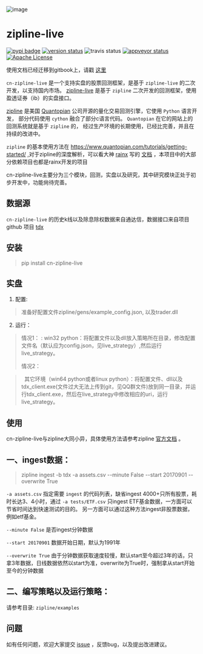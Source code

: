 ![image](http://www.zipline-live.io/images/zipline_live.png)

zipline-live
============

[![pypi
badge](https://badge.fury.io/py/cn-zipline-live.svg)](https://pypi.python.org/pypi/cn-zipline-live)
[![version
status](https://img.shields.io/pypi/pyversions/cn-zipline-live.svg)](https://pypi.python.org/pypi/cn-zipline-live)
![travis
status](https://travis-ci.org/JaysonAlbert/zipline.svg?branch=master%0A%20:target:%20https://travis-ci.org/JaysonAlbert/zipline)
[![appveyor
status](https://ci.appveyor.com/api/projects/status/fc6rgyckxj445uf5?svg=true)](https://ci.appveyor.com/project/JaysonAlbert/zipline/branch/master)
[![Apache
License](https://img.shields.io/badge/License-Apache%202.0-blue.svg)](https://www.apache.org/licenses/LICENSE-2.0)

使用文档已经迁移到gitbook上，请戳
[这里](https://www.gitbook.com/book/jaysonalbert/zipline/details)

`cn-zipline-live` 是一个支持实盘的股票回测框架，是基于 `zipline-live`
的二次开发，以支持国内市场。
[zipline-live](https://github.com/zipline-live/zipline/) 是基于
`zipline` 二次开发的回测框架，使用盈透证券（ib）的实盘接口。

[zipline](http://zipline.io/) 是美国
[Quantopian](https://quantopian.com/) 公司开源的量化交易回测引擎，它使用
`Python` 语言开发， 部分代码使用 `cython` 融合了部分c语言代码。
`Quantopian` 在它的网站上的回测系统就是基于 `zipline` 的，
经过生产环境的长期使用，已经比完善，并且在持续的改进中。

`zipline` 的基本使用方法在
<https://www.quantopian.com/tutorials/getting-started/>
,对于zipline的深度解析，可以看大神 [rainx](https://github.com/rainx)
写的 [文档](https://www.gitbook.com/book/rainx/-zipline/details)
，本项目中的大部分依赖项目也都是rainx开发的项目

cn-zipline-live主要分为三个模块，回测，实盘以及研究，其中研究模块正处于初步开发中，功能尙待完善。

数据源
------

`cn-zipline-live`
的历史k线以及除息除权数据来自通达信，数据接口来自项目github 项目
[tdx](https://github.com/JaysonAlbert/tdx)

安装
----

> pip install cn-zipline-live

实盘
----

1.  配置:

> 准备好配置文件zipline/gens/example\_config.json, 以及trader.dll

2.  运行：

> 情况1：
> :   win32
>     python：将配置文件以及dll放入策略所在目录，修改配置文件名（默认应为config.json，见live\_strategy）,然后运行live\_strategy。
>
> 情况2：

>   其它环境（win64 python或者linux
> python）：将配置文件、dll以及tdx\_client.exe(文件过大无法上传到git，见QQ群文件)放到同一目录，并运行tdx\_client.exe，然后在live\_strategy中修改相应的uri，运行live\_strategy。

使用
----

cn-zipline-live与zipline大同小异，具体使用方法请参考zipline
[官方文档](https://www.quantopian.com/tutorials/getting-started) 。

一、ingest数据：
----------------

> zipline ingest -b tdx -a assets.csv --minute False --start 20170901
> --overwrite True
> 

`-a assets.csv` 指定需要 `ingest` 的代码列表，缺省ingest
4000+只所有股票，耗时长达3、4小时，通过 `-a tests/ETF.csv` 只ingest
ETF基金数据，一方面可以节省时间达到快速测试的目的。
另一方面可以通过这种方法ingest非股票数据，例如etf基金。

`--minute False` 是否ingest分钟数据

`--start 20170901` 数据开始日期，默认为1991年

`--overwrite True`
由于分钟数据获取速度较慢，默认start至今超过3年的话，只拿3年数据，日线数据依然以start为准，overwrite为True时，强制拿从start开始
至今的分钟数据


二、编写策略以及运行策略： 
-----------

请参考目录: `zipline/examples`

问题
----

如有任何问题，欢迎大家提交
[issue](https://github.com/JaysonAlbert/zipline/issues/new/)
，反馈bug，以及提出改进建议。
